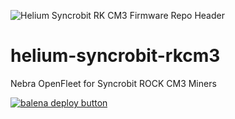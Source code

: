 ![Helium Syncrobit RK CM3 Firmware Repo Header](https://cdn.shopify.com/s/files/1/0071/2281/3001/files/Nebra-Firmware-Github-Header-Linxdot-RKCM3.png?v=1688030309)

# helium-syncrobit-rkcm3
Nebra OpenFleet for Syncrobit ROCK CM3 Miners

[![balena deploy button](https://www.balena.io/deploy.svg)](https://dashboard.balena-cloud.com/deploy?repoUrl=https://github.com/NebraLtd/helium-syncrobit-rkcm3)
